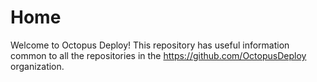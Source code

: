 Home
====

Welcome to Octopus Deploy! This repository has useful information common to all the repositories in the https://github.com/OctopusDeploy organization.
